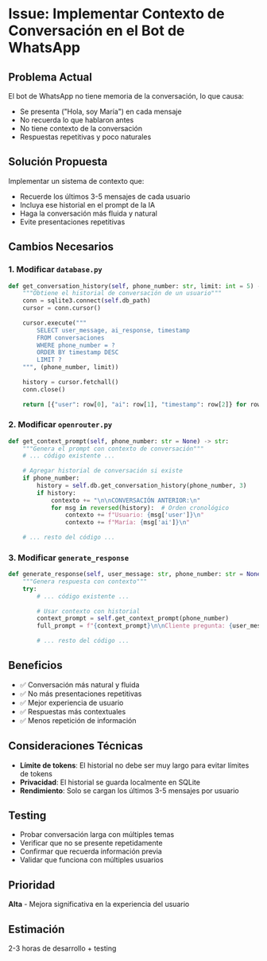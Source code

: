 # Issue: Implementar Contexto de Conversación en el Bot de WhatsApp

## **Problema Actual**
El bot de WhatsApp no tiene memoria de la conversación, lo que causa:
- Se presenta ("Hola, soy María") en cada mensaje
- No recuerda lo que hablaron antes
- No tiene contexto de la conversación
- Respuestas repetitivas y poco naturales

## **Solución Propuesta**
Implementar un sistema de contexto que:
- Recuerde los últimos 3-5 mensajes de cada usuario
- Incluya ese historial en el prompt de la IA
- Haga la conversación más fluida y natural
- Evite presentaciones repetitivas

## **Cambios Necesarios**

### **1. Modificar `database.py`**
```python
def get_conversation_history(self, phone_number: str, limit: int = 5) -> List[Dict]:
    """Obtiene el historial de conversación de un usuario"""
    conn = sqlite3.connect(self.db_path)
    cursor = conn.cursor()
    
    cursor.execute("""
        SELECT user_message, ai_response, timestamp 
        FROM conversaciones 
        WHERE phone_number = ? 
        ORDER BY timestamp DESC 
        LIMIT ?
    """, (phone_number, limit))
    
    history = cursor.fetchall()
    conn.close()
    
    return [{"user": row[0], "ai": row[1], "timestamp": row[2]} for row in history]
```

### **2. Modificar `openrouter.py`**
```python
def get_context_prompt(self, phone_number: str = None) -> str:
    """Genera el prompt con contexto de conversación"""
    # ... código existente ...
    
    # Agregar historial de conversación si existe
    if phone_number:
        history = self.db.get_conversation_history(phone_number, 3)
        if history:
            contexto += "\n\nCONVERSACIÓN ANTERIOR:\n"
            for msg in reversed(history):  # Orden cronológico
                contexto += f"Usuario: {msg['user']}\n"
                contexto += f"María: {msg['ai']}\n"
    
    # ... resto del código ...
```

### **3. Modificar `generate_response`**
```python
def generate_response(self, user_message: str, phone_number: str = None) -> str:
    """Genera respuesta con contexto"""
    try:
        # ... código existente ...
        
        # Usar contexto con historial
        context_prompt = self.get_context_prompt(phone_number)
        full_prompt = f"{context_prompt}\n\nCliente pregunta: {user_message}\n\nRespuesta:"
        
        # ... resto del código ...
```

## **Beneficios**
- ✅ Conversación más natural y fluida
- ✅ No más presentaciones repetitivas
- ✅ Mejor experiencia de usuario
- ✅ Respuestas más contextuales
- ✅ Menos repetición de información

## **Consideraciones Técnicas**
- **Límite de tokens**: El historial no debe ser muy largo para evitar límites de tokens
- **Privacidad**: El historial se guarda localmente en SQLite
- **Rendimiento**: Solo se cargan los últimos 3-5 mensajes por usuario

## **Testing**
- Probar conversación larga con múltiples temas
- Verificar que no se presente repetidamente
- Confirmar que recuerda información previa
- Validar que funciona con múltiples usuarios

## **Prioridad**
**Alta** - Mejora significativa en la experiencia del usuario

## **Estimación**
2-3 horas de desarrollo + testing
